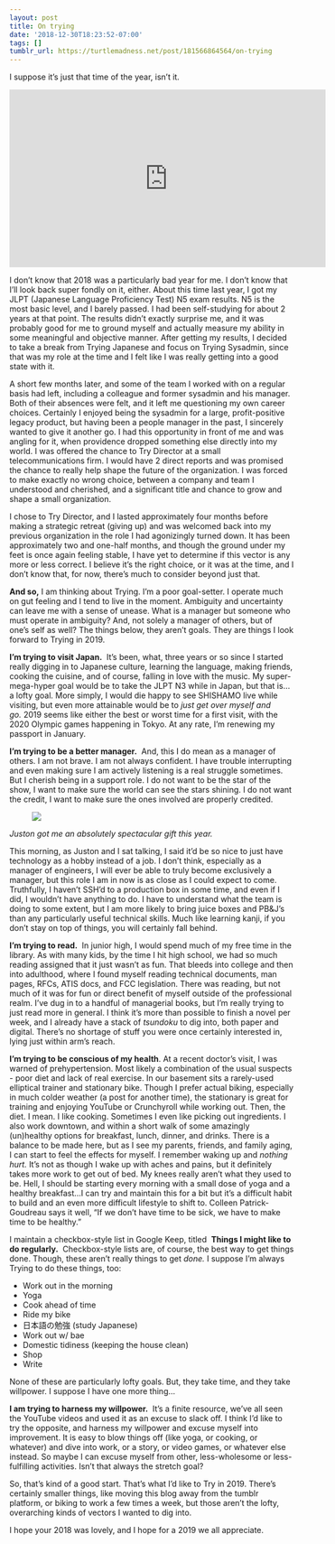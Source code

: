 ```yaml
---
layout: post
title: On trying
date: '2018-12-30T18:23:52-07:00'
tags: []
tumblr_url: https://turtlemadness.net/post/181566864564/on-trying
---
```

I suppose it’s just that time of the year, isn’t it.

<iframe width="560" height="315" src="https://www.youtube.com/embed/hHW1oY26kxQ" frameborder="0" allow="accelerometer; autoplay; encrypted-media; gyroscope; picture-in-picture" allowfullscreen></iframe>

I don’t know that 2018 was a particularly bad year for me. I don’t know that I’ll look back super fondly on it, either. About this time last year, I got my JLPT (Japanese Language Proficiency Test) N5 exam results. N5 is the most basic level, and I barely passed. I had been self-studying for about 2 years at that point. The results didn’t exactly surprise me, and it was probably good for me to ground myself and actually measure my ability in some meaningful and objective manner. After getting my results, I decided to take a break from Trying Japanese and focus on Trying Sysadmin, since that was my role at the time and I felt like I was really getting into a good state with it.

A short few months later, and some of the team I worked with on a regular basis had left, including a colleague and former sysadmin and his manager. Both of their absences were felt, and it left me questioning my own career choices. Certainly I enjoyed being the sysadmin for a large, profit-positive legacy product, but having been a people manager in the past, I sincerely wanted to give it another go. I had this opportunity in front of me and was angling for it, when providence dropped something else directly into my world. I was offered the chance to Try Director at a small telecommunications firm. I would have 2 direct reports and was promised the chance to really help shape the future of the organization. I was forced to make exactly no wrong choice, between a company and team I understood and cherished, and a significant title and chance to grow and shape a small organization.

I chose to Try Director, and I lasted approximately four months before making a strategic retreat (giving up) and was welcomed back into my previous organization in the role I had agonizingly turned down. It has been approximately two and one-half months, and though the ground under my feet is once again feeling stable, I have yet to determine if this vector is any more or less correct. I believe it’s the right choice, or it was at the time, and I don’t know that, for now, there’s much to consider beyond just that.

**And so,** I am thinking about Trying. I’m a poor goal-setter. I operate much on gut feeling and I tend to live in the moment. Ambiguity and uncertainty can leave me with a sense of unease. What is a manager but someone who must operate in ambiguity? And, not solely a manager of others, but of one’s self as well? The things below, they aren’t goals. They are things I look forward to Trying in 2019.

**I’m trying to visit Japan.** &nbsp;It’s been, what, three years or so since I started really digging in to Japanese culture, learning the language, making friends, cooking the cuisine, and of course, falling in love with the music. My super-mega-hyper goal would be to take the JLPT N3 while in Japan, but that is…a lofty goal. More simply, I would die happy to see SHISHAMO live while visiting, but even more attainable would be to _just get over myself and go._&nbsp;2019 seems like either the best or worst time for a first visit, with the 2020 Olympic games happening in Tokyo. At any rate, I’m renewing my passport in January.

**I’m trying to be a better manager.** &nbsp;And, this I do mean as a manager of others. I am not brave. I am not always confident. I have trouble interrupting and even making sure I am actively listening is a real struggle sometimes. But I cherish being in a support role. I do not want to be the star of the show, I want to make sure the world can see the stars shining. I do not want the credit, I want to make sure the ones involved are properly credited.

<figure data-orig-width="3036" data-orig-height="4048" class="tmblr-full"><img src="https://turtlemadness.net/assets/article_images/tumblr/181566864564_0.jpg" data-orig-width="3036" data-orig-height="4048"></figure>

_Juston got me an absolutely spectacular gift this year._

This morning, as Juston and I sat talking, I said it’d be so nice to just have technology as a hobby instead of a job. I don’t think, especially as a manager of engineers, I will ever be able to truly become exclusively a manager, but this role I am in now is as close as I could expect to come. Truthfully, I haven’t SSH’d to a production box in some time, and even if I did, I wouldn’t have anything to do. I have to understand what the team is doing to some extent, but I am more likely to bring juice boxes and PB&J’s than any particularly useful technical skills. Much like learning kanji, if you don’t stay on top of things, you will certainly fall behind.

**I’m trying to read.** &nbsp;In junior high, I would spend much of my free time in the library. As with many kids, by the time I hit high school, we had so much reading assigned that it just wasn’t as fun. That bleeds into college and then into adulthood, where I found myself reading technical documents, man pages, RFCs, ATIS docs, and FCC legislation. There was reading, but not much of it was for fun or direct benefit of myself outside of the professional realm. I’ve dug in to a handful of managerial books, but I’m really trying to just read more in general. I think it’s more than possible to finish a novel per week, and I already have a stack of _tsundoku_&nbsp;to dig into, both paper and digital. There’s no shortage of stuff you were once certainly interested in, lying just within arm’s reach.

**I’m trying to be conscious of my health**. At a recent doctor’s visit, I was warned of prehypertension. Most likely a combination of the usual suspects - poor diet and lack of real exercise. In our basement sits a rarely-used elliptical trainer and stationary bike. Though I prefer actual biking, especially in much colder weather (a post for another time), the stationary is great for training and enjoying YouTube or Crunchyroll while working out. Then, the diet. I mean. I like cooking. Sometimes I even like picking out ingredients. I also work downtown, and within a short walk of some amazingly (un)healthy options for breakfast, lunch, dinner, and drinks. There is a balance to be made here, but as I see my parents, friends, and family aging, I can start to feel the effects for myself. I remember waking up and _nothing hurt._ It’s not as though I wake up with aches and pains, but it definitely takes more work to get out of bed. My knees really aren’t what they used to be. Hell, I should be starting every morning with a small dose of yoga and a healthy breakfast…I can try and maintain this for a bit but it’s a difficult habit to build and an even more difficult lifestyle to shift to. Colleen Patrick-Goudreau says it well,&nbsp;“If we don’t have time to be sick, we have to make time to be healthy.”

I maintain a checkbox-style list in Google Keep, titled&nbsp; **Things I might like to do regularly.** &nbsp;Checkbox-style lists are, of course, the best way to get things done. Though, these aren’t really things to get _done._&nbsp;I suppose I’m always Trying to do these things, too:

- Work out in the morning  
- Yoga
- Cook ahead of time
- Ride my bike
- 日本語の勉強 (study Japanese)  
- Work out w/ bae
- Domestic tidiness (keeping the house clean)
- Shop
- Write

None of these are particularly lofty goals. But, they take time, and they take willpower. I suppose I have one more thing…

**I am trying to harness my willpower.** &nbsp;It’s a finite resource, we’ve all seen the YouTube videos and used it as an excuse to slack off. I think I’d like to try the opposite, and harness my willpower and excuse myself into improvement. It is easy to blow things off (like yoga, or cooking, or whatever) and dive into work, or a story, or video games, or whatever else instead. So maybe I can excuse myself from other, less-wholesome or less-fulfilling activities. Isn’t that always the stretch goal?

So, that’s kind of a good start. That’s what I’d like to Try in 2019. There’s certainly smaller things, like moving this blog away from the tumblr platform, or biking to work a few times a week, but those aren’t the lofty, overarching kinds of vectors I wanted to dig into.

I hope your 2018 was lovely, and I hope for a 2019 we all appreciate.

